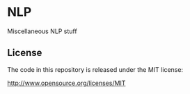 NLP
===

Miscellaneous NLP stuff

License
-------

The code in this repository is released under the MIT license:

http://www.opensource.org/licenses/MIT